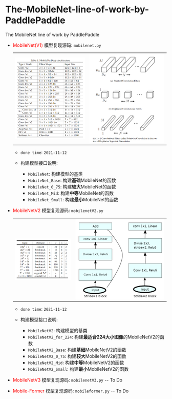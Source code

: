 # The-MobileNet-line-of-work-by-PaddlePaddle
The MobileNet line of work by PaddlePaddle

- <font color="red">MobileNet(V1)</font> 模型复现源码: `mobilenet.py`
    <table><tr>
        <td><img src="./images/v1_config.png" border=0></td>
        <td><img src="./images/v1_dp_conv.png" border=0></td>
    </tr></table>
    
    - `done time`: `2021-11-12`
    - 构建模型接口说明:
 
        - `MobileNet`: 构建模型的基类
        - `MobileNet_Base`: 构建**基础**MobileNet的函数
        - `MobileNet_0_75`: 构建**较大**MobileNet的函数
        - `MobileNet_Mid`: 构建**中等**MobileNet的函数
        - `MobileNet_Small`: 构建**最小**MobileNet的函数

- <font color="red">MobileNetV2</font> 模型复现源码: `mobilenetV2.py`
    <table><tr>
        <td><img src="./images/v2_config.png" border=0></td>
        <td><img src="./images/v2_res.png" border=0></td>
    </tr></table>
    
    - `done time`: `2021-11-12`
    - 构建模型接口说明:
 
        - `MobileNetV2`: 构建模型的基类
        - `MobileNetV2_for_224`: 构建**最适合224大小图像**的MobileNetV2的函数
        - `MobileNetV2_Base`: 构建**基础**MobileNetV2的函数
        - `MobileNetV2_0_75`: 构建**较大**MobileNetV2的函数
        - `MobileNetV2_Mid`: 构建**中等**MobileNetV2的函数
        - `MobileNetV2_Small`: 构建**最小**MobileNetV2的函数

- <font color="red">MobileNetV3</font> 模型复现源码: `mobilenetV3.py` -- To Do

- <font color="red">Mobile-Former</font> 模型复现源码: `mobileformer.py` -- To Do
